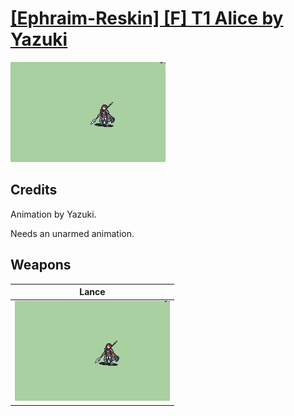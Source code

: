 # [\[Ephraim-Reskin\] \[F\] T1 Alice by Yazuki](./)

<img src="./2.%20Lance/Lance_000.png" alt="[Ephraim-Reskin] [F] T1 Alice by Yazuki standing" />

## Credits

Animation by Yazuki.

Needs an unarmed animation.

## Weapons


|Lance |
|  :---: |
| <img alt="Lance animation" src="./2.%20Lance/Lance.gif" /> |
